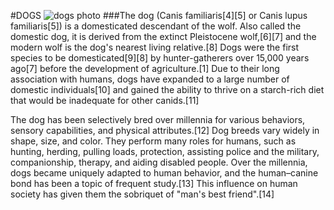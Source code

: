 #DOGS
![dogs photo ](https://encrypted-tbn1.gstatic.com/licensed-image?q=tbn:ANd9GcRPMKnq00NF_T7RusUNeLrSazRZM0S5O8_AOcw2iBTmYTxd3Q7uXf0sW41odpAKqSblKDMUMHGb8nZRo9g)
###The dog (Canis familiaris[4][5] or Canis lupus familiaris[5]) is a domesticated descendant of the wolf. Also called the domestic dog, it is derived from the extinct Pleistocene wolf,[6][7] and the modern wolf is the dog's nearest living relative.[8] Dogs were the first species to be domesticated[9][8] by hunter-gatherers over 15,000 years ago[7] before the development of agriculture.[1] Due to their long association with humans, dogs have expanded to a large number of domestic individuals[10] and gained the ability to thrive on a starch-rich diet that would be inadequate for other canids.[11]

The dog has been selectively bred over millennia for various behaviors, sensory capabilities, and physical attributes.[12] Dog breeds vary widely in shape, size, and color. They perform many roles for humans, such as hunting, herding, pulling loads, protection, assisting police and the military, companionship, therapy, and aiding disabled people. Over the millennia, dogs became uniquely adapted to human behavior, and the human–canine bond has been a topic of frequent study.[13] This influence on human society has given them the sobriquet of "man's best friend".[14]